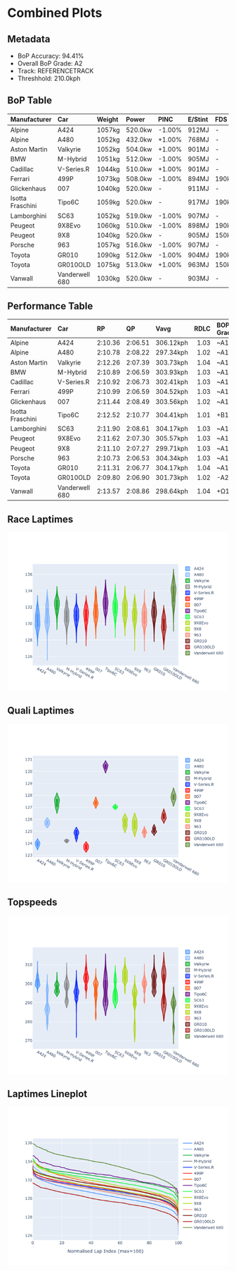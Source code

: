 # Combined Plots

## Metadata

- BoP Accuracy: 94.41%
- Overall BoP Grade: A2
- Track: REFERENCETRACK
- Threshhold: 210.0kph

## BoP Table
| Manufacturer     | Car            | Weight   | Power   | PINC   | E/Stint   | FDS    |
|:-----------------|:---------------|:---------|:--------|:-------|:----------|:-------|
| Alpine           | A424           | 1057kg   | 520.0kw | -1.00% | 912MJ     | -      |
| Alpine           | A480           | 1052kg   | 432.0kw | +1.00% | 768MJ     | -      |
| Aston Martin     | Valkyrie       | 1052kg   | 504.0kw | +1.00% | 901MJ     | -      |
| BMW              | M-Hybrid       | 1051kg   | 512.0kw | -1.00% | 905MJ     | -      |
| Cadillac         | V-Series.R     | 1044kg   | 510.0kw | +1.00% | 901MJ     | -      |
| Ferrari          | 499P           | 1073kg   | 508.0kw | -1.00% | 894MJ     | 190kph |
| Glickenhaus      | 007            | 1040kg   | 520.0kw | -      | 911MJ     | -      |
| Isotta Fraschini | Tipo6C         | 1059kg   | 520.0kw | -      | 917MJ     | 190kph |
| Lamborghini      | SC63           | 1052kg   | 519.0kw | -1.00% | 907MJ     | -      |
| Peugeot          | 9X8Evo         | 1060kg   | 510.0kw | -1.00% | 898MJ     | 190kph |
| Peugeot          | 9X8            | 1040kg   | 520.0kw | -      | 905MJ     | 150kph |
| Porsche          | 963            | 1057kg   | 516.0kw | -1.00% | 907MJ     | -      |
| Toyota           | GR010          | 1090kg   | 512.0kw | -1.00% | 904MJ     | 190kph |
| Toyota           | GR010OLD       | 1075kg   | 513.0kw | +1.00% | 963MJ     | 150kph |
| Vanwall          | Vanderwell 680 | 1030kg   | 520.0kw | -      | 903MJ     | -      |

## Performance Table
| Manufacturer     | Car            | RP      | QP      | Vavg      |   RDLC | BOP-Grade   | Match   |
|:-----------------|:---------------|:--------|:--------|:----------|-------:|:------------|:--------|
| Alpine           | A424           | 2:10.36 | 2:06.51 | 306.12kph |   1.03 | ~A1         | 98.89%  |
| Alpine           | A480           | 2:10.78 | 2:08.22 | 297.34kph |   1.02 | ~A1         | 99.44%  |
| Aston Martin     | Valkyrie       | 2:12.26 | 2:07.39 | 303.73kph |   1.04 | ~A1         | 97.34%  |
| BMW              | M-Hybrid       | 2:10.89 | 2:06.59 | 303.93kph |   1.03 | ~A1         | 99.84%  |
| Cadillac         | V-Series.R     | 2:10.92 | 2:06.73 | 302.41kph |   1.03 | ~A1         | 99.87%  |
| Ferrari          | 499P           | 2:10.99 | 2:06.59 | 304.52kph |   1.03 | ~A1         | 99.86%  |
| Glickenhaus      | 007            | 2:11.44 | 2:08.49 | 303.56kph |   1.02 | ~A1         | 96.56%  |
| Isotta Fraschini | Tipo6C         | 2:12.52 | 2:10.77 | 304.41kph |   1.01 | +B1         | 88.06%  |
| Lamborghini      | SC63           | 2:11.90 | 2:08.61 | 304.17kph |   1.03 | ~A1         | 97.35%  |
| Peugeot          | 9X8Evo         | 2:11.62 | 2:07.30 | 305.57kph |   1.03 | ~A1         | 97.62%  |
| Peugeot          | 9X8            | 2:11.10 | 2:07.27 | 299.71kph |   1.03 | ~A1         | 99.96%  |
| Porsche          | 963            | 2:10.73 | 2:06.53 | 304.34kph |   1.03 | ~A1         | 99.79%  |
| Toyota           | GR010          | 2:11.31 | 2:06.77 | 304.17kph |   1.04 | ~A1         | 99.97%  |
| Toyota           | GR010OLD       | 2:09.80 | 2:06.90 | 301.73kph |   1.02 | -A2         | 94.64%  |
| Vanwall          | Vanderwell 680 | 2:13.57 | 2:08.86 | 298.64kph |   1.04 | +Ω1         | 47.02%  |

## Race Laptimes
![Race Laptimes](images/race_violin.png)

## Quali Laptimes
![Quali Laptimes](images/quali_violin.png)

## Topspeeds
![Topspeeds](images/topspeed_violin.png)

## Laptimes Lineplot
![Laptimes Lineplot](images/laptime_line.png)

